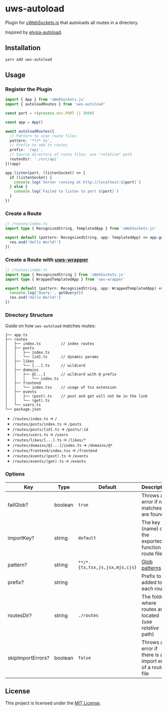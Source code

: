 # uws-autoload

Plugin for [uWebSockets.js](https://github.com/uNetworking/uWebSockets.js) that autoloads all routes in a directory.

Inspired by [elysia-autoload](https://github.com/kravetsone/elysia-autoload).

## Installation

```sh
yarn add uws-autoload
```

## Usage

### Register the Plugin

```ts
import { App } from 'uWebSockets.js'
import { autoloadRoutes } from 'uws-autoload'

const port = +(process.env.PORT || 3000)

const app = App()

await autoloadRoutes({
  // Pattern to scan route files
  pattern: '**/*.ts',
  // Prefix to add to routes
  prefix: '/api',
  // Source directory of route files: use "relative" path
  routesDir: './src/api'
})(app)

app.listen(port, (listenSocket) => {
  if (listenSocket) {
    console.log(`Server running at http://localhost:${port}`)
  } else {
    console.log(`Failed to listen to port ${port}`)
  }
})
```

### Create a Route

```ts
// /routes/index.ts
import type { RecognizedString, TemplatedApp } from 'uWebSockets.js'

export default (pattern: RecognizedString, app: TemplatedApp) => app.get(pattern, (res, req) => {
  res.end('Hello World!')
})
```

### Create a Route with [uws-wrapper](https://github.com/rtritto/uws-wrapper)

```ts
// /routes/index.ts
import type { RecognizedString } from 'uWebSockets.js'
import type { WrappedTemplatedApp } from 'uws-wrapper'

export default (pattern: RecognizedString, app: WrappedTemplatedApp) => app.get(pattern, async ({ getQuery, res }) => {
  console.log('Query:', getQuery())
  res.end('Hello World!')
})
```

### Directory Structure

Guide on how `uws-autoload` matches routes:

```
├── app.ts
├── routes
│   ├── index.ts         // index routes
│   ├── posts
│   │   ├── index.ts
│   │   └── [id].ts      // dynamic params
│   ├── likes
│   │   └── [...].ts     // wildcard
│   ├── domains
│   │   ├── @[...]       // wildcard with @ prefix
│   │   │   └── index.ts
│   ├── frontend
│   │   └── index.tsx    // usage of tsx extension
│   ├── events
│   │   ├── (post).ts    // post and get will not be in the link
│   │   └── (get).ts
│   └── users.ts
└── package.json
```

- `/routes/index.ts` → `/`
- `/routes/posts/index.ts` → `/posts`
- `/routes/posts/[id].ts` → `/posts/:id`
- `/routes/users.ts` → `/users`
- `/routes/likes/[...].ts` → `/likes/*`
- `/routes/domains/@[...]/index.ts` → `/domains/@*`
- `/routes/frontend/index.tsx` → `/frontend`
- `/routes/events/(post).ts` → `/events`
- `/routes/events/(get).ts` → `/events`

### Options

| Key               | Type    | Default                        | Description                                                       |
| ----------------- | ------- | ------------------------------ | ----------------------------------------------------------------- |
| failGlob?         | boolean | `true`                         | Throws an error if no matches are found                           |
| importKey?        | string  | `default`                      | The key (name) of the exported function of route files            |
| pattern?          | string  | `**/*.{ts,tsx,js,jsx,mjs,cjs}` | [Glob patterns](https://en.wikipedia.org/wiki/Glob_(programming)) |
| prefix?           | string  | ` `                            | Prefix to be added to each route                                  |
| routesDir?        | string  | `./routes`                     | The folder where routes are located (use *relative* path)         |
| skipImportErrors? | boolean | `false`                        | Throws an error if there is an import error of a route file       |


## License

This project is licensed under the [MIT License](LICENSE).
